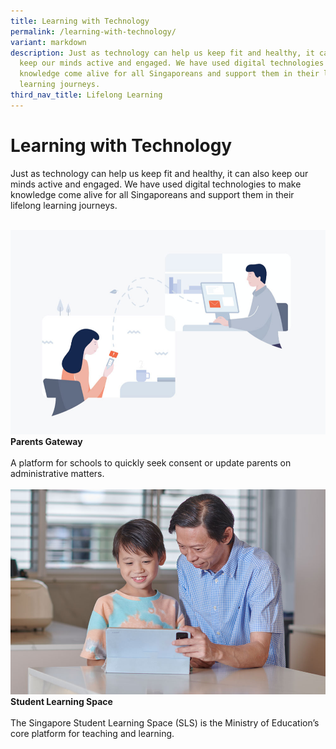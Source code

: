 ```yaml
---
title: Learning with Technology
permalink: /learning-with-technology/
variant: markdown
description: Just as technology can help us keep fit and healthy, it can also
  keep our minds active and engaged. We have used digital technologies to make
  knowledge come alive for all Singaporeans and support them in their lifelong
  learning journeys.
third_nav_title: Lifelong Learning
---
```

# Learning with Technology

Just as technology can help us keep fit and healthy, it can also keep our minds active and engaged. We have used digital technologies to make knowledge come alive for all Singaporeans and support them in their lifelong learning journeys.

<br>

<div class="row">
	
<div class="col">
<a href="/initiatives/parents-gateway"><img src="/images/initiatives/overview-pages/parents-gateway.png" alt="Parents Gateway"></a><br>
    <div class="header"><b>Parents Gateway</b></div><br>
    <div class="para">A platform for schools to quickly seek consent or update parents on administrative matters.
</div><br></div>
	
<div class="col">
<a href="/initiatives/sls"><img src="/images/initiatives/overview-pages/sls.jpg" alt="Student Learning Space"></a><br>
    <div class="header"><b>Student Learning Space</b></div><br>
    <div class="para">The Singapore Student Learning Space (SLS) is the Ministry of Education’s core platform for teaching and learning.
</div>
	<br></div>

<div class="col"></div>

</div>
